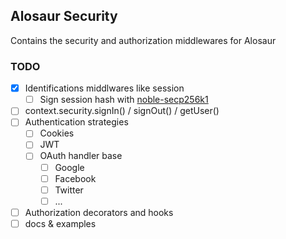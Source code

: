 ## Alosaur Security

Contains the security and authorization middlewares for Alosaur

### TODO

- [x] Identifications middlwares like session
  - [ ] Sign session hash with [noble-secp256k1](https://github.com/paulmillr/noble-secp256k1)
- [ ] context.security.signIn() / signOut() / getUser()
- [ ] Authentication strategies
  - [ ] Cookies
  - [ ] JWT
  - [ ] OAuth handler base
      - [ ] Google
      - [ ] Facebook
      - [ ] Twitter
      - [ ] ...
- [ ] Authorization decorators and hooks
- [ ] docs & examples
